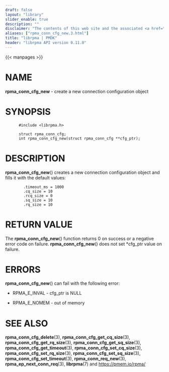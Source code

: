 ```yaml
---
draft: false
layout: "library"
slider_enable: true
description: ""
disclaimer: "The contents of this web site and the associated <a href=\"https://github.com/pmem\">GitHub repositories</a> are BSD-licensed open source."
aliases: ["rpma_conn_cfg_new.3.html"]
title: "librpma | PMDK"
header: "librpma API version 0.11.0"
---
```

{{< manpages >}}

[comment]: <> (SPDX-License-Identifier: BSD-3-Clause)
[comment]: <> (Copyright 2020, Intel Corporation)

NAME
====

**rpma\_conn\_cfg\_new** - create a new connection configuration object

SYNOPSIS
========

          #include <librpma.h>

          struct rpma_conn_cfg;
          int rpma_conn_cfg_new(struct rpma_conn_cfg **cfg_ptr);

DESCRIPTION
===========

**rpma\_conn\_cfg\_new**() creates a new connection configuration object
and fills it with the default values:

            .timeout_ms = 1000
            .cq_size = 10
            .rcq_size = 0
            .sq_size = 10
            .rq_size = 10

RETURN VALUE
============

The **rpma\_conn\_cfg\_new**() function returns 0 on success or a
negative error code on failure. **rpma\_conn\_cfg\_new**() does not set
\*cfg\_ptr value on failure.

ERRORS
======

**rpma\_conn\_cfg\_new**() can fail with the following error:

-   RPMA\_E\_INVAL - cfg\_ptr is NULL

-   RPMA\_E\_NOMEM - out of memory

SEE ALSO
========

**rpma\_conn\_cfg\_delete**(3), **rpma\_conn\_cfg\_get\_cq\_size**(3),
**rpma\_conn\_cfg\_get\_rq\_size**(3),
**rpma\_conn\_cfg\_get\_sq\_size**(3),
**rpma\_conn\_cfg\_get\_timeout**(3),
**rpma\_conn\_cfg\_set\_cq\_size**(3),
**rpma\_conn\_cfg\_set\_rq\_size**(3),
**rpma\_conn\_cfg\_set\_sq\_size**(3),
**rpma\_conn\_cfg\_set\_timeout**(3), **rpma\_conn\_req\_new**(3),
**rpma\_ep\_next\_conn\_req**(3), **librpma**(7) and
https://pmem.io/rpma/
